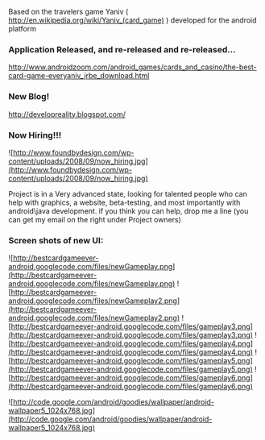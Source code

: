 Based on the travelers game Yaniv ( http://en.wikipedia.org/wiki/Yaniv_(card_game) )
developed for the android platform
### Application Released, and re-released and re-released... ###
http://www.androidzoom.com/android_games/cards_and_casino/the-best-card-game-everyaniv_jrbe_download.html
### New Blog! ###
http://developreality.blogspot.com/
### Now Hiring!!! ###
![http://www.foundbydesign.com/wp-content/uploads/2008/09/now_hiring.jpg](http://www.foundbydesign.com/wp-content/uploads/2008/09/now_hiring.jpg)

Project is in a Very advanced state, looking for talented people who can help with graphics, a website, beta-testing, and most importantly with android\java development.
if you think you can help, drop me a line (you can get my email on the right under Project owners)
### Screen shots of new UI: ###
![http://bestcardgameever-android.googlecode.com/files/newGameplay.png](http://bestcardgameever-android.googlecode.com/files/newGameplay.png) ![http://bestcardgameever-android.googlecode.com/files/newGameplay2.png](http://bestcardgameever-android.googlecode.com/files/newGameplay2.png) ![http://bestcardgameever-android.googlecode.com/files/gameplay3.png](http://bestcardgameever-android.googlecode.com/files/gameplay3.png) ![http://bestcardgameever-android.googlecode.com/files/gameplay4.png](http://bestcardgameever-android.googlecode.com/files/gameplay4.png) ![http://bestcardgameever-android.googlecode.com/files/gameplay5.png](http://bestcardgameever-android.googlecode.com/files/gameplay5.png) ![http://bestcardgameever-android.googlecode.com/files/gameplay6.png](http://bestcardgameever-android.googlecode.com/files/gameplay6.png)

![http://code.google.com/android/goodies/wallpaper/android-wallpaper5_1024x768.jpg](http://code.google.com/android/goodies/wallpaper/android-wallpaper5_1024x768.jpg)
